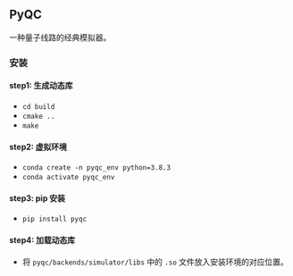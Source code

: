 ## PyQC
一种量子线路的经典模拟器。
### 安装

#### step1: 生成动态库
- `cd build`
- `cmake ..`
- `make`

#### step2: 虚拟环境
- `conda create -n pyqc_env python=3.8.3`
- `conda activate pyqc_env`

#### step3: pip 安装
- `pip install pyqc`

#### step4: 加载动态库
- 将 `pyqc/backends/simulator/libs` 中的 `.so` 文件放入安装环境的对应位置。








